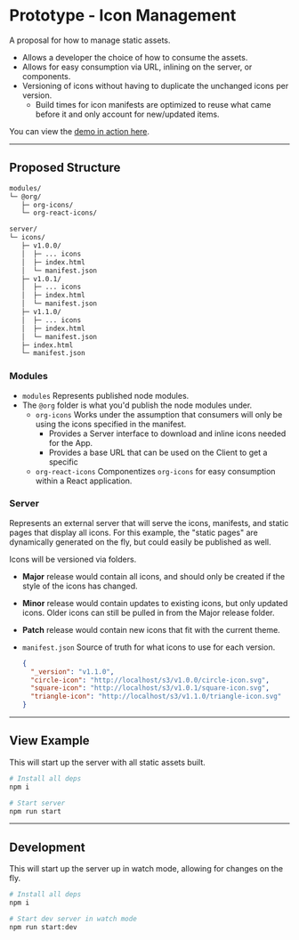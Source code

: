# Prototype - Icon Management

A proposal for how to manage static assets.
- Allows a developer the choice of how to consume the assets.
- Allows for easy consumption via URL, inlining on the server, or components.
- Versioning of icons without having to duplicate the unchanged icons per version.
  - Build times for icon manifests are optimized to reuse what came before it
  and only account for new/updated items.

You can view the [demo in action here](https://the0newhoknocks.github.io/prototype.icon-management/).

---

## Proposed Structure

```sh
modules/
└─ @org/
   ├─ org-icons/
   └─ org-react-icons/

server/
└─ icons/
   ├─ v1.0.0/
   │  ├─ ... icons
   │  ├─ index.html
   │  └─ manifest.json
   ├─ v1.0.1/
   │  ├─ ... icons
   │  ├─ index.html
   │  └─ manifest.json
   ├─ v1.1.0/
   │  ├─ ... icons
   │  ├─ index.html
   │  └─ manifest.json
   ├─ index.html
   └─ manifest.json
```

### Modules

- `modules` Represents published node modules.
- The `@org` folder is what you'd publish the node modules under.
  - `org-icons` Works under the assumption that consumers will only be using the
    icons specified in the manifest.
    - Provides a Server interface to download and inline icons needed for the App.
    - Provides a base URL that can be used on the Client to get a specific 
  - `org-react-icons` Componentizes `org-icons` for easy consumption within a
    React application.

### Server

Represents an external server that will serve the icons, manifests, and static
pages that display all icons. For this example, the "static pages" are
dynamically generated on the fly, but could easily be published as well.

Icons will be versioned via folders.
- **Major** release would contain all icons, and should only be created if the
  style of the icons has changed.
- **Minor** release would contain updates to existing icons, but only updated
  icons. Older icons can still be pulled in from the Major release folder.
- **Patch** release would contain new icons that fit with the current theme.

- `manifest.json` Source of truth for what icons to use for each version.
  ```json
  {
    "_version": "v1.1.0",
    "circle-icon": "http://localhost/s3/v1.0.0/circle-icon.svg",
    ‎‎"square-icon": "http://localhost/s3/v1.0.1/square-icon.svg",
    ‎‎"triangle-icon": "http://localhost/s3/v1.1.0/triangle-icon.svg"
  }
  ```

---

## View Example

This will start up the server with all static assets built. 

```sh
# Install all deps
npm i

# Start server
npm run start
```

---

## Development

This will start up the server up in watch mode, allowing for changes on the fly.

```sh
# Install all deps
npm i

# Start dev server in watch mode
npm run start:dev
```
